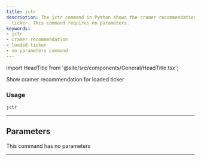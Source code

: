 ```yaml
---
title: jctr
description: The jctr command in Python shows the cramer recommendation for the loaded
  ticker. This command requires no parameters.
keywords:
- jctr
- cramer recommendation
- loaded ticker
- no parameters command
---
```


import HeadTitle from '@site/src/components/General/HeadTitle.tsx';

<HeadTitle title="stocks/ba/jctr - Reference | OpenBB Terminal Docs" />

Show cramer recommendation for loaded ticker

### Usage

```python
jctr
```

---

## Parameters

This command has no parameters


---
